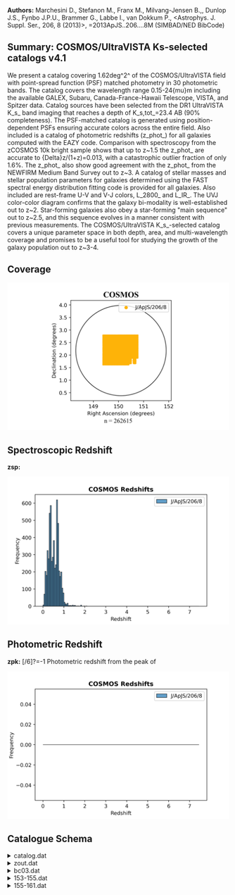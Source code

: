 **Authors:** Marchesini D., Stefanon M., Franx M., Milvang-Jensen B.,, Dunlop J.S., Fynbo J.P.U., Brammer G., Labbe I., van Dokkum P., <Astrophys. J. Suppl. Ser., 206, 8 (2013)>, =2013ApJS..206....8M (SIMBAD/NED BibCode)

## Summary: COSMOS/UltraVISTA Ks-selected catalogs v4.1 

We present a catalog covering 1.62deg^2^ of the COSMOS/UltraVISTA field with point-spread function (PSF) matched photometry in 30 photometric bands. The catalog covers the wavelength range 0.15-24{mu}m including the available GALEX, Subaru, Canada-France-Hawaii Telescope, VISTA, and Spitzer data. Catalog sources have been selected from the DR1 UltraVISTA K_s_ band imaging that reaches a depth of K_s,tot_=23.4 AB (90% completeness). The PSF-matched catalog is generated using position-dependent PSFs ensuring accurate colors across the entire field. Also included is a catalog of photometric redshifts (z_phot_) for all galaxies computed with the EAZY code. Comparison with spectroscopy from the zCOSMOS 10k bright sample shows that up to z~1.5 the z_phot_ are accurate to {Delta}z/(1+z)=0.013, with a catastrophic outlier fraction of only 1.6%. The z_phot_ also show good agreement with the z_phot_ from the NEWFIRM Medium Band Survey out to z~3. A catalog of stellar masses and stellar population parameters for galaxies determined using the FAST spectral energy distribution fitting code is provided for all galaxies. Also included are rest-frame U-V and V-J colors, L_2800_ and L_IR_. The UVJ color-color diagram confirms that the galaxy bi-modality is well-established out to z~2. Star-forming galaxies also obey a star-forming "main sequence" out to z~2.5, and this sequence evolves in a manner consistent with previous measurements. The COSMOS/UltraVISTA K_s_-selected catalog covers a unique parameter space in both depth, area, and multi-wavelength coverage and promises to be a useful tool for studying the growth of the galaxy population out to z~3-4.
## Coverage
![image](https://raw.githubusercontent.com/joshgithubbin/Sherlock-DDF/refs/heads/main/Catalogue%20Plotting/Catalogues/J-ApJS-206-8/Subcatalogues/COSMOS/Plots/fieldcover.png)
## Spectroscopic Redshift 
 
**zsp:**  
 

![image](https://raw.githubusercontent.com/joshgithubbin/Sherlock-DDF/refs/heads/main/Catalogue%20Plotting/Catalogues/J-ApJS-206-8/Subcatalogues/COSMOS/Plots/zspec.png)
## Photometric Redshift 
 
**zpk:** [/6]?=-1 Photometric redshift from the peak of 
 

![image](https://raw.githubusercontent.com/joshgithubbin/Sherlock-DDF/refs/heads/main/Catalogue%20Plotting/Catalogues/J-ApJS-206-8/Subcatalogues/COSMOS/Plots/zphot.png)
## Catalogue Schema

<details>
<summary>catalog.dat</summary>

| Bytes   | Format       | Units       | Label         | Explanations                                                                |
|:--------|:-------------|:------------|:--------------|:----------------------------------------------------------------------------|
| 1- 6    | I6           | ---         | Seq           | [1/262615] Running sequence number                                          |
| 8- 16   | F9.5         | deg         | RAdeg         | [149.3/150.8] Right ascension (J2000)                                       |
| 18- 26  | F9.7         | deg         | DEdeg         | [1.6/2.9] Declination (J2000)                                               |
| 28- 38  | F11.5        | pix         | xpix          | X position of object in the Ks image                                        |
| 40- 50  | F11.5        | pix         | ypix          | Y position of object in the Ks image                                        |
| 52- 61  | F10.3        | ---         | FKstot        | [-41/644028] Total Ks-band flux with apcor                                  |
| 63- 68  | F6.3         | ---         | e_FKstot      | [0.1/53] Kstot uncertainty                                                  |
| 70- 78  | F9.3         | 0.3631uJy   | FKs           | [0.01/75226] UltraVISTA Ks flux (2)                                         |
| 80- 85  | F6.3         | 0.3631uJy   | e_FKs         | [0.6/17] FKs uncertainty                                                    |
| 87- 95  | F9.3         | 0.3631uJy   | FH            | [-16/93819] UltraVISTA H flux (2)                                           |
| 97-102  | F6.3         | 0.3631uJy   | e_FH          | [0.5/13] FH uncertainty                                                     |
| 104-112 | F9.3         | 0.3631uJy   | FJ            | [-19.1/64555] UltraVISTA J flux (2)                                         |
| 114-119 | F6.3         | 0.3631uJy   | e_FJ          | [0.3/10.3] FJ uncertainty                                                   |
| 121-130 | F10.3        | 0.3631uJy   | FY            | [-14.8/116197] UltraVISTA Y (broadband at                                   |
| 132-137 | F6.3         | 0.3631uJy   | e_FY          | [0.3/17] FY uncertainty                                                     |
| 139-147 | F9.3         | 0.3631uJy   | Fch4          | [-5255/44148]?=-99.9 Spitzer/IRAC                                           |
| 149-158 | F10.3        | 0.3631uJy   | e_Fch4        | [3.9/103098]?=-99.9 Fch4 uncertainty                                        |
| 160-168 | F9.3         | 0.3631uJy   | Fch3          | [-1501/63780]?=-99.9 Spitzer/IRAC                                           |
| 170-177 | F8.3         | 0.3631uJy   | e_Fch3        | [4.1/3195]?=-99.9 Fch3 uncertainty                                          |
| 179-187 | F9.3         | 0.3631uJy   | Fch2          | [-223/26394]?=-99.9 Spitzer/IRAC                                            |
| 189-196 | F8.3         | 0.3631uJy   | e_Fch2        | [0.6/1322]?=-99.9 Fch2 uncertainty                                          |
| 198-206 | F9.3         | 0.3631uJy   | Fch1          | [-218/23086]?=-99.9 Spitzer/IRAC                                            |
| 208-215 | F8.3         | 0.3631uJy   | e_Fch1        | [0.5/1156]?=-99.9 Fch1 uncertainty                                          |
| 217-224 | F8.3         | 0.3631uJy   | Fzp           | [-7/2060]?=-99.999 Subaru/SuprimeCam                                        |
| 226-232 | F7.3         | 0.3631uJy   | e_Fzp         | [0.1/2]?=-99.999 Fzp uncertainty                                            |
| 234-240 | F7.3         | 0.3631uJy   | Fip           | [-6.2/514]?=-99.999 Subaru/SuprimeCam                                       |
| 242-248 | F7.3         | 0.3631uJy   | e_Fip         | [0.08/0.8]?=-99.999 Fip uncertainty                                         |
| 250-256 | F7.3         | 0.3631uJy   | Frp           | [-17/876]?=-99.999 Subaru/SuprimeCam                                        |
| 258-264 | F7.3         | 0.3631uJy   | e_Frp         | [0.05/1.3]?=-99.999 Frp uncertainty                                         |
| 266-273 | F8.3         | 0.3631uJy   | FV            | [-6.6/1175]?=-99.999 Subaru/SuprimeCam                                      |
| 275-281 | F7.3         | 0.3631uJy   | e_FV          | [0.05/1.3]?=-99.999 FV uncertainty                                          |
| 283-290 | F8.3         | 0.3631uJy   | Fgp           | [-46/1249]?=-99.999 Subaru/SuprimeCam                                       |
| 292-298 | F7.3         | 0.3631uJy   | e_Fgp         | [0.05/0.8]?=-99.999 Fgp uncertainty                                         |
| 300-307 | F8.3         | 0.3631uJy   | FB            | [-7.4/1138]?=-99.999 Subaru/SuprimeCam                                      |
| 309-315 | F7.3         | 0.3631uJy   | e_FB          | [0.03/1.2]?=-99.999 FB uncertainty                                          |
| 317-325 | F9.3         | 0.3631uJy   | Fu            | [-54.1/16050] CFHT/MegaCam u* flux (2)                                      |
| 327-332 | F6.3         | 0.3631uJy   | e_Fu          | [0.03/14.2] Fu uncertainty                                                  |
| 334-341 | F8.3         | 0.3631uJy   | FIA484        | [-257/2448]?=-99.999 Subaru/SuprimeCam                                      |
| 484     | flux         | (2)         | 343-349       | F7.3  0.3631uJy e_FIA484 [0.07/8]?=-99.999 FIA484 uncertainty               |
| 351-358 | F8.3         | 0.3631uJy   | FIA527        | [-316/3211]?=-99.999 Subaru/SuprimeCam                                      |
| 527     | flux         | (2)         | 360-366       | F7.3  0.3631uJy e_FIA527 [0.07/9]?=-99.999 FIA527 uncertainty               |
| 368-375 | F8.3         | 0.3631uJy   | FIA624        | [-412/3666]?=-99.999 Subaru/SuprimeCam                                      |
| 624     | flux         | (2)         | 377-383       | F7.3  0.3631uJy e_FIA624 [0.09/8]?=-99.999 FIA624 uncertainty               |
| 385-392 | F8.3         | 0.3631uJy   | FIA679        | [-582/5602]?=-99.999 Subaru/SuprimeCam                                      |
| 679     | flux         | (2)         | 394-400       | F7.3  0.3631uJy e_FIA679 [0.1/8]?=-99.999 FIA679 uncertainty                |
| 402-409 | F8.3         | 0.3631uJy   | FIA738        | [-206/3984]?=-99.999 Subaru/SuprimeCam                                      |
| 738     | flux         | (2)         | 411-417       | F7.3  0.3631uJy e_FIA738 [0.1/9]?=-99.999 FIA738 uncertainty                |
| 419-427 | F9.3         | 0.3631uJy   | FIA767        | [-1449/5859]?=-99.999 Subaru/SuprimeCam                                     |
| 767     | flux         | (2)         | 429-435       | F7.3  0.3631uJy e_FIA767 [0.1/10]?=-99.999 FIA767 uncertainty               |
| 437-444 | F8.3         | 0.3631uJy   | FIB427        | [-871/7199]?=-99.999 Subaru/SuprimeCam                                      |
| 427     | flux         | (2)         | 446-452       | F7.3  0.3631uJy e_FIB427 [0.07/17]?=-99.999 FIB427 uncertainty              |
| 454-462 | F9.3         | 0.3631uJy   | FIB464        | [-1043/8397]?=-99.999 Subaru/SuprimeCam                                     |
| 464     | flux         | (2)         | 464-470       | F7.3  0.3631uJy e_FIB464 [0.1/17]?=-99.999 FIB464 uncertainty               |
| 472-480 | F9.3         | 0.3631uJy   | FIB505        | [-1476/7743]?=-99.999 Subaru/SuprimeCam                                     |
| 505     | flux         | (2)         | 482-488       | F7.3  0.3631uJy e_FIB505 [0.09/15]?=-99.999 FIB505 uncertainty              |
| 490-497 | F8.3         | 0.3631uJy   | FIB574        | [-566/7152]?=-99.999 Subaru/SuprimeCam                                      |
| 574     | flux         | (2)         | 499-505       | F7.3  0.3631uJy e_FIB574 [0.1/13]?=-99.999 FIB574 uncertainty               |
| 507-514 | F8.3         | 0.3631uJy   | FIB709        | [-645/5095]?=-99.999 Subaru/SuprimeCam                                      |
| 709     | flux         | (2)         | 516-522       | F7.3  0.3631uJy e_FIB709 [0.1/9]?=-99.999 FIB709 uncertainty                |
| 524-532 | F9.3         | 0.3631uJy   | FIB827        | [-1449/4860]?=-99.999 Subaru/SuprimeCam                                     |
| 827     | flux         | (2)         | 534-540       | F7.3  0.3631uJy e_FIB827 [0.1/10]?=-99.999 FIB827 uncertainty               |
| 542-550 | F9.3         | 0.3631uJy   | FFUV          | [-1482/7734]?=-99.9 GALEX FUV flux (2)                                      |
| 552-558 | F7.3         | 0.3631uJy   | e_FFUV        | [0.06/946]?=-99.9 FFUV uncertainty                                          |
| 560-568 | F9.3         | 0.3631uJy   | FNUV          | [-6098/5495]?=-99.9 GALEX NUV flux (2)                                      |
| 570-576 | F7.3         | 0.3631uJy   | e_FNUV        | [0.04/452]?=-99.9 FNUV uncertainty                                          |
| 578-586 | F9.3         | 0.3631uJy   | F24           | [0.1/33412]?=-99.9 Spitzer/MIPS 24um flux (2)                               |
| 588-594 | F7.3         | 0.3631uJy   | e_F24         | [0.1/14]?=-99.9 F24 uncertainty                                             |
| 596-600 | F5.3         | ---         | Kflag         | [0/6] SExtractor's FLAG output for the                                      |
| 602-606 | F5.3         | ---         | S/G           | [0/1] SExtractor's CLASS_STAR output from the                               |
| 608-615 | F8.5         | ---         | KKron         | [3/50] SExtractor's Kron radius in Ks-band                                  |
| 617-623 | F7.5         | ---         | apcor         | [1/1.2] Aperture correction that has been                                   |
| 625-632 | F8.5         | ---         | zsp           | [0.01/2.1]?=-1 zCOSMOS spectroscopic redshift                               |
| 634-641 | F8.5         | ---         | CC            | [3/5]?=-1 Spectroscopic redshift quality flag                               |
| 643-648 | I6           | ---         | zCOSMOS       | [7447/950074]?=-1 ID of the spectroscopic                                   |
| 650     | I1           | ---         | Star          | [0/1] Star/galaxy indicator determined from                                 |
| 652     | I1           | ---         | Cont          | [0/1] Contamination: proximity to a bright                                  |
| 654-655 | I2           | ---         | nCont         | [0/21] Number of filters where object lies                                  |
| 0       | (nan_contam) | (5)         | 657-661       | I5    ---         Ori    [230/82870] ID number in the original              |
| 9       | COSMOS       | subfields   | (orig_cat_id) | 663  I1    ---         Field  [1/9] Subfield of the object (orig_cat_field) |
| 665     | I1           | ---         | USE           | [0/1] Indicates galaxies with uncontaminated                                |
| 5       | (6)          | Note        | (1):          | Total Ks flux and error determined using Sextractor's flux_auto. An         |
| 5       | times        | the         | Kron          | radius.                                                                     |
| 3       | as           | these       | are           | probably contaminated by a nearby object or are near saturated pixels.      |
| 99      | so           | are         | ignored       | by EAZY and FAST. Objects with 0<value<5 are probably                       |
| 3       | should       | probably    | be            | excluded as many filters of data are                                        |
| 1       | have,        | K(ap)<24.44 | (i.e.,        | 3-sigma detection), star =0,                                                |
| 4       | so           | for         | truly         | complete sample that selection                                              |

**Note**: Total Ks flux and error determined using Sextractor's flux_auto. An
          additional aperture correction has also been applied to correct for
          flux outside 2.5 times the Kron radius.
Note (2): Flux and error in filter X measured in a 2.1" aperture from
          PSF-matched images.
          Total magnitudes in any band can be calculated via
          flux_X(total)_=flux_X(aperture)_*(FKstot/FKs), where X is the band
          of interest.
Note (3): One should be cautious using objects with Kflag>3 as these are
          probably contaminated by a nearby object or are near saturated pixels.
Note (4): See "Confidence Class" in Lilly et al. (2007, J/ApJS/172/70) for full
          definition of these flags.
Note (5): If this object is near an object that is saturated and the flux is
          contaminated by PSF convolution of the saturated object this value =1.
          The value is the TOTAL number of filters that have this type of
          contamination. The fluxes of these filters have been set to -99 so are
          ignored by EAZY and FAST. Objects with 0<value<5 are probably
          acceptable as are only missing a few filters of data. Objects with
          value >3 should probably be excluded as many filters of data are
          contaminated and missing.
Note (6): A simple switch for choosing galaxies with good photometry. Objects
          with USE =1 have, K(ap)<24.44 (i.e., 3-sigma detection), star =0,
          contamination =0, and nan_contam <3. Be aware that this includes
          objects with Ks_tot>23.4 so for truly complete sample that selection
          should also be done.

</details>

<details>
<summary>zout.dat</summary>

| Bytes   | Format   | Units   | Label   | Explanations                                       |
|:--------|:---------|:--------|:--------|:---------------------------------------------------|
| 1- 6    | I6       | ---     | Seq     | [1/262615] Running sequence number                 |
| 8- 14   | F7.4     | ---     | zsp     | [0.01/2.1]?=-1 Spectroscopic redshift from zCOSMOS |
| 16- 22  | F7.3     | ---     | za      | [0.01/6]?=-99 Redshift where {chi}^2^ is minimized |
| 24- 30  | F7.3     | ---     | zm1     | [0.01/6]?=-99 Redshift marginalized over           |
| 32- 43  | E12.7    | ---     | chia    | [1.4/3759]?=-99 {chi}^2^ value at z=za             |
| 45- 51  | F7.3     | ---     | zp      | [0.01/6]?=-99 Redshift where likelihood is         |
| 53- 64  | E12.7    | ---     | chip    | [1.4/3759]?=-99 Original {chi}^2^ at z=zp          |
| 66- 72  | F7.3     | ---     | zm2     | [0.01/6]?=-99 Redshift marginalized over           |
| 74- 80  | F7.3     | ---     | odds    | [-99/1] Redshift quality parameter (1)             |
| 82- 88  | F7.3     | ---     | l68     | [0.01/6]?=-99 Lower 68% confidence interval on zpk |
| 90- 96  | F7.3     | ---     | u68     | [0.02/6]?=-99 Upper 68% confidence interval on zpk |
| 98-104  | F7.3     | ---     | l95     | [0.01/6]?=-99 Lower 95% confidence interval on zpk |
| 106-112 | F7.3     | ---     | u95     | [0.02/6]?=-99 Upper 95% confidence interval on zpk |
| 114-120 | F7.3     | ---     | l99     | [0.01/6]?=-99 Lower 99% confidence interval on zpk |
| 122-128 | F7.3     | ---     | u99     | [0.02/6]?=-99 Upper 68% confidence interval on zpk |
| 130-132 | I3       | ---     | Nf      | [8/29]?=-99 Number of filters used to determine    |
| 134-146 | E13.7    | ---     | q_z     | [-99/3.26455e+212] z quality                       |
| 148-155 | F8.4     | ---     | zpk     | [0.01/6]?=-99 Photometric redshift from the peak   |
| 157-163 | F7.3     | ---     | Probpk  | [-99/1] Peak probability                           |
| 165-172 | F8.4     | ---     | zmc     | [0.01/6]?=-99 zmc value (1)                        |

**Note**: Photometric redshift information from EASY code
          (Brammer et al. 2008ApJ...686.1503B).
          See http://www.astro.yale.edu/eazy/?node17 for more details.

</details>

<details>
<summary>bc03.dat</summary>

| Bytes   | Format   | Units     | Label   | Explanations                                |
|:--------|:---------|:----------|:--------|:--------------------------------------------|
| 1- 6    | I6       | ---       | Seq     | [1/262615] Running sequence number          |
| 8- 14   | F7.4     | ---       | z       | [0.01/6]?=-1 Photometric redshift from EASY |
| 16- 20  | F5.2     | [yr]      | ltau    | [7/10]?=-1 Best-fit value of log({tau}) (1) |
| 22- 27  | F6.3     | ---       | metal   | [0.02]?=-1 Metallicity (fixed at 0.020)     |
| 29- 33  | F5.2     | [yr]      | lage    | [7/10.1]?=-1 Best-fit value of log(t) (1)   |
| 35- 39  | F5.2     | ---       | Av      | [0/4]?=-1 Best-fit value of A_v_            |
| 41- 46  | F6.2     | [Msun]    | lmass   | [-1/14.3]?=-99 Best-fit value of            |
| 48- 53  | F6.2     | [Msun/yr] | lsfr    | [-36/4.8]?=-99 Best-fit value of log(sfr)   |
| 55- 60  | F6.2     | [yr-1]    | lssfr   | [-43/-1]?=-99 Best-fit value of log(ssfr)   |
| 62- 66  | F5.2     | ---       | la2t    | [-3/3.1] la2t value                         |
| 68- 75  | E8.3     | ---       | chi2    | [-1/189] {chi}^2^ of best-fitting model     |

**Note**: We assume galaxies have exponentially declining star formation
          histories (SFHs) of the form SFR{propto}exp(-t/{tau}), where t is the
          time since the onset of star formation and {tau} is the e-folding star
          formation timescale in units of yr. See section 5.1.

</details>

<details>
<summary>153-155.dat</summary>

| Bytes   | Format   | Units                                    | Label       | Explanations                                                                  |
|:--------|:---------|:-----------------------------------------|:------------|:------------------------------------------------------------------------------|
| 1- 6    | I6       | ---                                      | Seq         | [1/262615] Running sequence number                                            |
| 8- 15   | F8.5     | ---                                      | zpk         | [/6]?=-1 Photometric redshift from the peak of                                |
| 17- 22  | F6.2     | ---                                      | DM          | [/47]?=-99 Distance modulus                                                   |
| 24- 26  | I3       | ---                                      | Nf          | [/20]?=-99 Number of filters used for the fit                                 |
| 28- 39  | E12.6    | ---                                      | chi2        | [/2009]?=-99 Best-fit {chi}^2^                                                |
| 41- 52  | E12.6    | ---                                      | L153        | [/826698]?=-99 EAZY-interpolated U-V color index (1)                          |
| 54- 65  | E12.6    | ---                                      | L155        | [/5.59709e+06]?=-99 EAZY-interpolated U-V                                     |
| 03      | 155:     | REST_FRAME/maiz-apellaniz_Johnson_V.res, | 5.49056e+03 | Rest-frame colors computed using templates in tweak_UVISTA_v4.1/spectra.param |

**Note**: 153: REST_FRAME/maiz-apellaniz_Johnson_U.res, 3.59854e+03
   155: REST_FRAME/maiz-apellaniz_Johnson_V.res, 5.49056e+03
   Rest-frame colors computed using templates in tweak_UVISTA_v4.1/spectra.param

</details>

<details>
<summary>155-161.dat</summary>

| Bytes   | Format   | Units        | Label       | Explanations                                                                   |
|:--------|:---------|:-------------|:------------|:-------------------------------------------------------------------------------|
| 1- 6    | I6       | ---          | Seq         | [1/262615] Running sequence number                                             |
| 8- 15   | F8.5     | ---          | zpk         | [/6]?=-1 Photometric redshift from the peak of                                 |
| 17- 22  | F6.2     | ---          | DM          | [/47]?=-99 Distance modulus                                                    |
| 24- 26  | I3       | ---          | Nf          | [/20]?=-99 Number of filters used for the fit                                  |
| 28- 39  | E12.6    | ---          | chi2        | [/1730]?=-99 Best-fit {chi}^2^                                                 |
| 41- 52  | E12.6    | ---          | L155        | [/261250]?=-99 EAZY-interpolated V-J color index (1)                           |
| 54- 65  | E12.6    | ---          | L161        | [/1.06681e+06]?=-99 EAZY-interpolated V-J                                      |
| 03      | 161:     | 2MASS/J.res, | 1.23751e+04 | Rest-frame colors computed using templates in tweak_UVISTA_v3.24/spectra.param |

**Note**: 155: REST_FRAME/maiz-apellaniz_Johnson_V.res, 5.49056e+03
  161: 2MASS/J.res, 1.23751e+04
  Rest-frame colors computed using templates in tweak_UVISTA_v3.24/spectra.param

</details>
